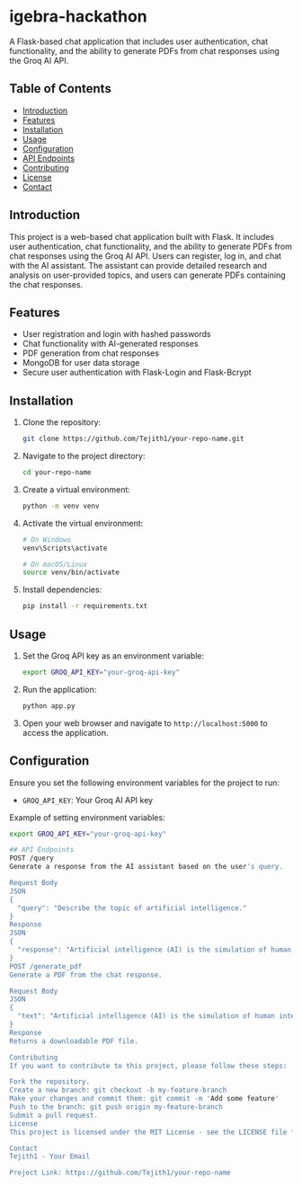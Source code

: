 # igebra-hackathon

A Flask-based chat application that includes user authentication, chat functionality, and the ability to generate PDFs from chat responses using the Groq AI API.

## Table of Contents

- [Introduction](#introduction)
- [Features](#features)
- [Installation](#installation)
- [Usage](#usage)
- [Configuration](#configuration)
- [API Endpoints](#api-endpoints)
- [Contributing](#contributing)
- [License](#license)
- [Contact](#contact)

## Introduction

This project is a web-based chat application built with Flask. It includes user authentication, chat functionality, and the ability to generate PDFs from chat responses using the Groq AI API. Users can register, log in, and chat with the AI assistant. The assistant can provide detailed research and analysis on user-provided topics, and users can generate PDFs containing the chat responses.

## Features

- User registration and login with hashed passwords
- Chat functionality with AI-generated responses
- PDF generation from chat responses
- MongoDB for user data storage
- Secure user authentication with Flask-Login and Flask-Bcrypt

## Installation

1. Clone the repository:
    ```sh
    git clone https://github.com/Tejith1/your-repo-name.git
    ```
2. Navigate to the project directory:
    ```sh
    cd your-repo-name
    ```
3. Create a virtual environment:
    ```sh
    python -m venv venv
    ```
4. Activate the virtual environment:
    ```sh
    # On Windows
    venv\Scripts\activate

    # On macOS/Linux
    source venv/bin/activate
    ```
5. Install dependencies:
    ```sh
    pip install -r requirements.txt
    ```

## Usage

1. Set the Groq API key as an environment variable:
    ```sh
    export GROQ_API_KEY="your-groq-api-key"
    ```
2. Run the application:
    ```sh
    python app.py
    ```
3. Open your web browser and navigate to `http://localhost:5000` to access the application.

## Configuration

Ensure you set the following environment variables for the project to run:

- `GROQ_API_KEY`: Your Groq AI API key

Example of setting environment variables:
```sh
export GROQ_API_KEY="your-groq-api-key"

## API Endpoints
POST /query
Generate a response from the AI assistant based on the user's query.

Request Body
JSON
{
  "query": "Describe the topic of artificial intelligence."
}
Response
JSON
{
  "response": "Artificial intelligence (AI) is the simulation of human intelligence in machines..."
}
POST /generate_pdf
Generate a PDF from the chat response.

Request Body
JSON
{
  "text": "Artificial intelligence (AI) is the simulation of human intelligence in machines..."
}
Response
Returns a downloadable PDF file.

Contributing
If you want to contribute to this project, please follow these steps:

Fork the repository.
Create a new branch: git checkout -b my-feature-branch
Make your changes and commit them: git commit -m 'Add some feature'
Push to the branch: git push origin my-feature-branch
Submit a pull request.
License
This project is licensed under the MIT License - see the LICENSE file for details.

Contact
Tejith1 - Your Email

Project Link: https://github.com/Tejith1/your-repo-name
